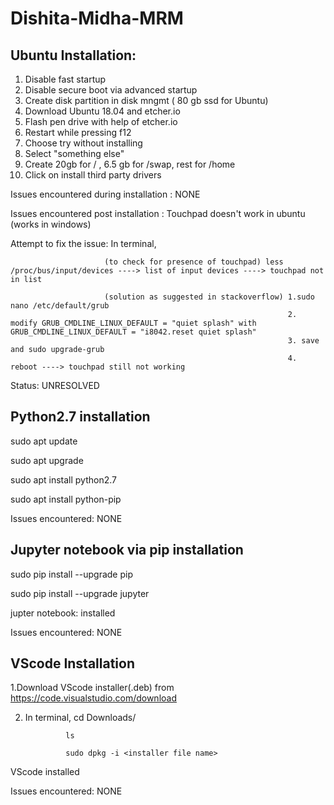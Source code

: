 # Dishita-Midha-MRM

Ubuntu Installation:
-----
1) Disable fast startup
2) Disable secure boot via advanced startup
3) Create disk partition in disk mngmt ( 80 gb ssd for Ubuntu)
4) Download Ubuntu 18.04 and etcher.io
5) Flash pen drive with help of etcher.io
6) Restart while pressing f12 
7) Choose try without installing
8) Select "something else"
9) Create 20gb for / , 6.5 gb for /swap, rest for /home
10) Click on install third party drivers

Issues encountered during installation : NONE

Issues encountered post installation : Touchpad doesn't work in ubuntu (works in windows)

Attempt to fix the issue: In terminal,

                         (to check for presence of touchpad) less /proc/bus/input/devices ----> list of input devices ----> touchpad not in list
                         
                         (solution as suggested in stackoverflow) 1.sudo nano /etc/default/grub 
                                                                  2. modify GRUB_CMDLINE_LINUX_DEFAULT = "quiet splash" with GRUB_CMDLINE_LINUX_DEFAULT = "i8042.reset quiet splash" 
                                                                  3. save and sudo upgrade-grub
                                                                  4. reboot ----> touchpad still not working
Status: UNRESOLVED


Python2.7 installation
-----

sudo apt update

sudo apt upgrade

sudo apt install python2.7

sudo apt install python-pip

Issues encountered: NONE

Jupyter notebook via pip installation
-----
sudo pip install --upgrade pip

sudo pip install --upgrade jupyter

jupter notebook: installed

Issues encountered: NONE


VScode Installation
------
1.Download VScode installer(.deb) from https://code.visualstudio.com/download

2. In terminal, 
                cd Downloads/

                ls 
                
                sudo dpkg -i <installer file name>
                
VScode installed 

Issues encountered: NONE
                





                                                                
